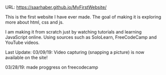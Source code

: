 URL: https://saarhaber.github.io/MyFirstWebsite/

This is the first website I have ever made.
The goal of making it is exploring more about html, css and js.

I am making it from scratch just by watching tutorials and learning JavaScript online.
Using sources such as SoloLearn, FreeCodeCamp and YouTube videos.

Last Update:
03/09/19: Video capturing (snapping a picture) is now available on the site!

03/28/19: made proggress on freecodecamp
